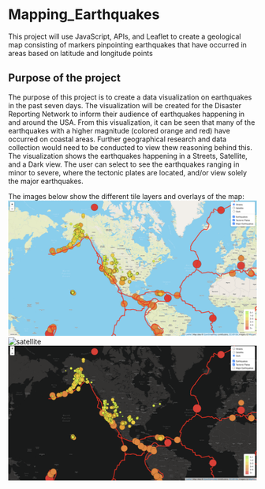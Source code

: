 # Mapping_Earthquakes
This project will use JavaScript, APIs, and Leaflet to create a geological map consisting of markers pinpointing earthquakes that have occurred in areas based on latitude and longitude points

## Purpose of the project
The purpose of this project is to create a data visualization on earthquakes in the past seven days. The visualization will be created for the Disaster Reporting Network to inform their audience of earthquakes happening in and around the USA. From this visualization, it can be seen that many of the earthquakes with a higher magnitude (colored orange and red) have occurred on coastal areas. Further geographical research and data collection would need to be conducted to view thew reasoning behind this. The visualization shows the earthquakes happening in a Streets, Satellite, and a Dark view. The user can select to see the earthquakes ranging in minor to severe, where the tectonic plates are located, and/or view solely the major earthquakes. 


The images below show the different tile layers and overlays of the map:
![streets](https://github.com/shireenkahlon/Mapping_Earthquakes/blob/main/screenshots/streets_screenshot.png)
![satellite](https://github.com/shireenkahlon/Mapping_Earthquakes/blob/main/screenshots/satellite_screenshot.png)
![dark](https://github.com/shireenkahlon/Mapping_Earthquakes/blob/main/screenshots/dark_screenshot.png)
